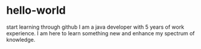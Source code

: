 # hello-world
start learning through github
I am a java developer with 5 years of work experience. I am here to learn something new and enhance my spectrum of knowledge.
